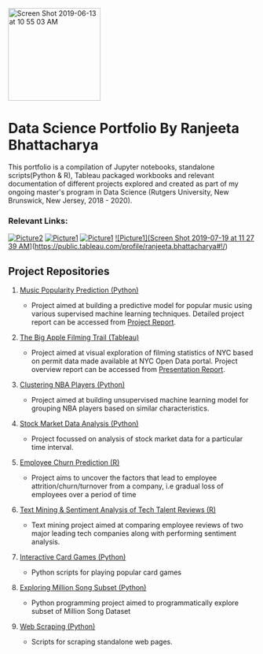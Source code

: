 <img width="188" alt="Screen Shot 2019-06-13 at 10 55 03 AM" src="https://user-images.githubusercontent.com/38989399/59447282-fda9fa00-8dd0-11e9-9c8b-75208eedaf0d.png">

# Data Science Portfolio By Ranjeeta Bhattacharya

This portfolio is a compilation of Jupyter notebooks, standalone scripts(Python & R), Tableau packaged workbooks and relevant documentation of different projects explored and created as part of my ongoing master's program in Data Science (Rutgers University, New Brunswick, New Jersey, 2018 - 2020). 

### Relevant Links:

[![Picture2](https://user-images.githubusercontent.com/38989399/59463768-b897bf00-8df4-11e9-9406-6b30955f7d8f.png)](https://www.linkedin.com/in/ranjeeta-bhattacharya-91177b5/)  [![Picture1](https://user-images.githubusercontent.com/38989399/59463885-ff85b480-8df4-11e9-98f8-e3b52259bbcf.png)](https://github.com/ranjeetabh)  [![Picture1](https://user-images.githubusercontent.com/38989399/59464298-0c56d800-8df6-11e9-99ac-00e589f2c5f0.png)](mailto:ranjeeta.bhattacharya@rutgers.edu) [![Picture1](Screen Shot 2019-07-19 at 11 27 39 AM](https://user-images.githubusercontent.com/38989399/61547301-1b463100-aa19-11e9-8ca4-ca6d389366a7.png)](https://public.tableau.com/profile/ranjeeta.bhattacharya#!/)

## Project Repositories

1) [Music Popularity Prediction (Python)](https://github.com/ranjeetabh/Hit_Song_Science_-Music_Popularity_Prediction-) 

   - Project aimed at building a predictive model for popular music using various supervised machine learning techniques.
     Detailed project report can be accessed from [Project Report](https://github.com/ranjeetabh/Hit_Song_Science-Music_Popularity_Prediction/blob/master/Hit_Song_Science_Final_Merged_Report.pdf).
     
2) [The Big Apple Filming Trail (Tableau)](https://github.com/ranjeetabh/The_Big_Apple_Filming_Trail)

   - Project aimed at visual exploration of filming statistics of NYC based on permit data made available at NYC Open Data portal. Project overview report can be accessed from [Presentation Report](https://github.com/ranjeetabh/The_Big_Apple_Filming_Trail/blob/master/Final_Presentation.pdf). 
      
3) [Clustering NBA Players (Python)](https://github.com/ranjeetabh/nba_players_clustering)

   - Project aimed at building unsupervised machine learning model for grouping NBA players based on similar characteristics.
   
4) [Stock Market Data Analysis (Python)](https://github.com/ranjeetabh/Stock_Market_Data_Analysis)

   - Project focussed on analysis of stock market data for a particular time interval.

5) [Employee Churn Prediction (R)](https://github.com/ranjeetabh/Employee_Churn_Prediction)

   - Project aims to uncover the factors that lead to employee attrition/churn/turnover from a company, i.e gradual loss of    employees over a period of time
  
6) [Text Mining & Sentiment Analysis of Tech Talent Reviews (R)](https://github.com/ranjeetabh/Text_Mining_Tech_Talent)

   - Text mining project aimed at comparing employee reviews of two major leading tech companies along with performing sentiment analysis.
  
7) [Interactive Card Games (Python)](https://github.com/ranjeetabh/Card-Games)

   - Python scripts for playing popular card games

8) [Exploring Million Song Subset (Python)](https://github.com/ranjeetabh/Explore_Million_Song_Subset)

   - Python programming project aimed to programmatically explore subset of Million Song Dataset

9) [Web Scraping (Python)](https://github.com/ranjeetabh/Web-Scraping)

   - Scripts for scraping standalone web pages.
